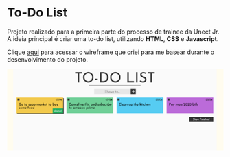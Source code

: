# To-Do List
<p>Projeto realizado para a primeira parte do processo de trainee da Unect Jr. A ideia principal é criar uma to-do list, utilizando <strong>HTML</strong>, <strong>CSS</strong> e <strong>Javascript</strong>.</p>

<p> Clique <a href="https://www.figma.com/file/hQxrrlxKO6CMF9pAMQoiYN/To-Do-List?node-id=0%3A1">aqui</a> para acessar o wireframe que criei para me basear durante o desenvolvimento do projeto.</p>

<img src="src/assets/print.png"/>